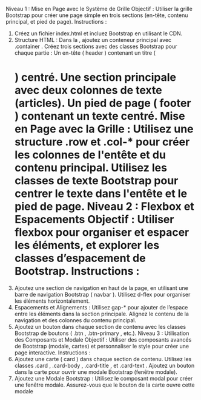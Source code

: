Niveau 1 : Mise en Page avec le Système de Grille
Objectif : Utiliser la grille Bootstrap pour créer une page simple en trois
sections (en-tête, contenu principal, et pied de page).
Instructions :
1. Créez un fichier index.html et incluez Bootstrap en utilisant le CDN.
2. Structure HTML :
Dans la <body> , ajoutez un conteneur principal avec .container .
Créez trois sections avec des classes Bootstrap pour chaque partie :
Un en-tête ( header ) contenant un titre ( <h1> ) centré.
Une section principale avec deux colonnes de texte (articles).
Un pied de page ( footer ) contenant un texte centré.
Mise en Page avec la Grille :
Utilisez une structure .row et .col-* pour créer les colonnes de l'entête et du contenu principal.
Utilisez les classes de texte Bootstrap pour centrer le texte dans l'entête et le pied de page.
Niveau 2 : Flexbox et Espacements
Objectif : Utiliser flexbox pour organiser et espacer les éléments, et explorer
les classes d’espacement de Bootstrap.
Instructions :
1. Ajoutez une section de navigation en haut de la page, en utilisant une
barre de navigation Bootstrap ( navbar ).
Utilisez d-flex pour organiser les éléments horizontalement.
2. Espacements et Alignements :
Utilisez gap-* pour ajouter de l’espace entre les éléments dans la
section principale.
Alignez le contenu de la navigation et des colonnes du contenu
principal.
3. Ajoutez un bouton dans chaque section de contenu avec les classes
Bootstrap de boutons ( .btn , .btn-primary , etc.).
Niveau 3 : Utilisation des Composants et Modale
Objectif : Utiliser des composants avancés de Bootstrap (modale, cartes) et
personnaliser le style pour créer une page interactive.
Instructions :
1. Ajoutez une carte ( card ) dans chaque section de contenu.
Utilisez les classes .card , .card-body , .card-title , et .card-text .
Ajoutez un bouton dans la carte pour ouvrir une modale Bootstrap
(fenêtre modale).
2. Ajoutez une Modale Bootstrap :
Utilisez le composant modal pour créer une fenêtre modale.
Assurez-vous que le bouton de la carte ouvre cette modale